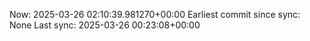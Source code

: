 Now: 2025-03-26 02:10:39.981270+00:00 Earliest commit since sync: None Last sync: 2025-03-26 00:23:08+00:00
